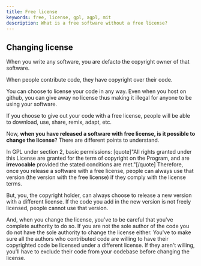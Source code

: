 ```yaml
---
title: Free license
keywords: free, license, gpl, agpl, mit
description: What is a free software without a free license?
---
```


## Changing license ##

When you write any software, you are defacto the copyright owner of that software.

When people contribute code, they have copyright over their code.

You can choose to license your code in any way. Even when you host on github, you can give away no license thus making it illegal for anyone to be using your software.

If you choose to give out your code with a free license, people will be able to download, use, share, remix, adapt, etc.

Now, **when you have released a software with free license, is it possible to change the license**?
There are different points to understand.

 In GPL under section 2, basic permissions: [quote]"All rights granted under this License are granted for the term of copyright on the Program, and are **irrevocable** provided the stated conditions are met."[/quote] Therefore, once you release a software with a free license, people can always use that version (the version with the free license) if they comply with the license terms.

But, you, the copyright holder, can always choose to release a new version with a different license. If the code you add in the new version is not freely licensed, people cannot use that version.

And, when you change the license, you've to be careful that you've complete authority to do so. If you are not the sole author of the code you do not have the sole authority to change the license either. You've to make sure all the authors who contributed code are willing to have their copyrighted code be licensed under a different license. If they aren't willing, you'll have to exclude their code from your codebase before changing the license.
